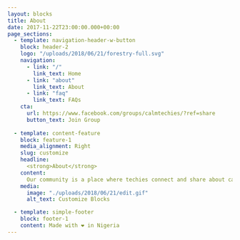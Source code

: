 ```yaml
---
layout: blocks
title: About
date: 2017-11-22T23:00:00.000+00:00
page_sections:
  - template: navigation-header-w-button
    block: header-2
    logo: "/uploads/2018/06/21/forestry-full.svg"
    navigation:
      - link: "/"
        link_text: Home
      - link: "about"
        link_text: About
      - link: "faq"
        link_text: FAQs
    cta:
      url: https://www.facebook.com/groups/calmtechies/?ref=share
      button_text: Join Group
  
  - template: content-feature
    block: feature-1
    media_alignment: Right
    slug: customize
    headline:
      <strong>About</strong>
    content:
      Our community is a place where techies connect and share about calmly navigating life and tech career with the stoic principles of Wisdom, Courage, Justice, Temperance
    media:
      image: "./uploads/2018/06/21/edit.gif"
      alt_text: Customize Blocks

  - template: simple-footer
    block: footer-1
    content: Made with ❤︎ in Nigeria
---
```

